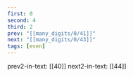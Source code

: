 ```yaml
---
first: 0
second: 4
third: 2
prev: "[[many_digits/0/41]]"
next: "[[many_digits/0/43]]"
tags: [even]
---
```

prev2-in-text: [[40]]
next2-in-text: [[44]]
